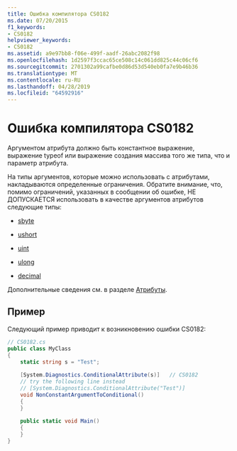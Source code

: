 ```yaml
---
title: Ошибка компилятора CS0182
ms.date: 07/20/2015
f1_keywords:
- CS0182
helpviewer_keywords:
- CS0182
ms.assetid: a9e97bb8-f06e-499f-aadf-26abc2082f98
ms.openlocfilehash: 1d2597f3ccac65ce508c14c061dd825c44c06cf6
ms.sourcegitcommit: 2701302a99cafbe0d86d53d540eb0fa7e9b46b36
ms.translationtype: MT
ms.contentlocale: ru-RU
ms.lasthandoff: 04/28/2019
ms.locfileid: "64592916"
---
```

# <a name="compiler-error-cs0182"></a>Ошибка компилятора CS0182
Аргументом атрибута должно быть константное выражение, выражение typeof или выражение создания массива того же типа, что и параметр атрибута.  
  
На типы аргументов, которые можно использовать с атрибутами, накладываются определенные ограничения. Обратите внимание, что, помимо ограничений, указанных в сообщении об ошибке, НЕ ДОПУСКАЕТСЯ использовать в качестве аргументов атрибутов следующие типы:  
  
- [sbyte](../../csharp/language-reference/keywords/sbyte.md)  
  
- [ushort](../../csharp/language-reference/keywords/ushort.md)  
  
- [uint](../../csharp/language-reference/keywords/uint.md)  
  
- [ulong](../../csharp/language-reference/keywords/ulong.md)  
  
- [decimal](../../csharp/language-reference/keywords/decimal.md)  
  
Дополнительные сведения см. в разделе [Атрибуты](../../csharp/programming-guide/concepts/attributes/index.md).  
  
## <a name="example"></a>Пример  
 Следующий пример приводит к возникновению ошибки CS0182:  
  
```csharp  
// CS0182.cs  
public class MyClass  
{  
    static string s = "Test";  
  
    [System.Diagnostics.ConditionalAttribute(s)]   // CS0182  
    // try the following line instead  
    // [System.Diagnostics.ConditionalAttribute("Test")]  
    void NonConstantArgumentToConditional()  
    {  
    }  
  
    public static void Main()  
    {  
    }  
}  
```
